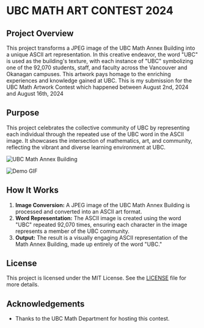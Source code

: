 # UBC MATH ART CONTEST 2024

## Project Overview

This project transforms a JPEG image of the UBC Math Annex Building into a unique ASCII art representation. In this creative endeavor, the word "UBC" is used as the building's texture, with each instance of "UBC" symbolizing one of the 92,070 students, staff, and faculty across the Vancouver and Okanagan campuses. This artwork pays homage to the enriching experiences and knowledge gained at UBC. This is my submission for the UBC Math Artwork Contest which happened between August 2nd, 2024 and August 16th, 2024



## Purpose

This project celebrates the collective community of UBC by representing each individual through the repeated use of the UBC word in the ASCII image. It showcases the intersection of mathematics, art, and community, reflecting the vibrant and diverse learning environment at UBC.

![UBC Math Annex Building](UBC.png)

![Demo GIF](UBC-art-demo.gif)


## How It Works

1. **Image Conversion:** A JPEG image of the UBC Math Annex Building is processed and converted into an ASCII art format.
2. **Word Representation:** The ASCII image is created using the word "UBC" repeated 92,070 times, ensuring each character in the image represents a member of the UBC community.
3. **Output:** The result is a visually engaging ASCII representation of the Math Annex Building, made up entirely of the word "UBC."

## License

This project is licensed under the MIT License. See the [LICENSE](LICENSE) file for more details.

## Acknowledgements

- Thanks to the UBC Math Department for hosting this contest.

